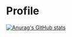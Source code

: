 # Profile
[![Anurag's GitHub stats](https://github-readme-stats.vercel.app/api?username=moli0516)](https://github.com/anuraghazra/github-readme-stats)
